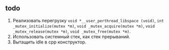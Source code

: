 ## todo

1. Реализовать  перегрузку `void *__user_perthread_libspace (void)`, `int _mutex_initialize(mutex *m)`, `void _mutex_acquire(mutex *m)`, `void _mutex_release(mutex *m)`, `void _mutex_free(mutex *m)`.
2. Использовать системный стек, как стек прерываний.
3. Вытащить idle в cpp конструктор.